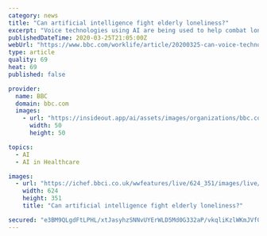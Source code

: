 ```yaml
---
category: news
title: "Can artificial intelligence fight elderly loneliness?"
excerpt: "Voice technologies using AI are being used to help combat loneliness in countries including Sweden and the UK. Should they be used more widely as coronavirus spreads?"
publishedDateTime: 2020-03-25T21:05:00Z
webUrl: "https://www.bbc.com/worklife/article/20200325-can-voice-technologies-using-ai-fight-elderly-loneliness"
type: article
quality: 69
heat: 69
published: false

provider:
  name: BBC
  domain: bbc.com
  images:
    - url: "https://insideout.app/ai/assets/images/organizations/bbc.com-50x50.jpg"
      width: 50
      height: 50

topics:
  - AI
  - AI in Healthcare

images:
  - url: "https://ichef.bbci.co.uk/wwfeatures/live/624_351/images/live/p0/87/np/p087np70.jpg"
    width: 624
    height: 351
    title: "Can artificial intelligence fight elderly loneliness?"

secured: "e3BM9QLgdFtLPHL/xtJasyhzSNNvUYErWLD5Md0G332aP/vkqliKzlWKmJVf0kA/auBn3ZsnyTKNlPSHdVcCKgbVTL9ECN4Ado7ITW2yA5lc2BBK/7HeonQwym8UBojWtJTQ3y20ZN2+tHn7HB1IM1cCeUzAxbP4Fzt5CUid4CWCioDRmihvVsg9EsOeePHn374EJnyAqO0wyRFghLYZIKzwirE/+3Z90euAahINbXvTK7QUC0xc+y1rrBbfaiqZ8l82eQ/xBpwA5l+vJYdVl7Gp00yq08m+LzZW1qiUb+We1xSKsJUSHHCq4CUjQfBNFSJBdOV7gfjQ39yFq4Emii8lyPaA/k9mtd5EHf9t4mAKlSvSPnnAUa1CqkEi2WmX8QcTKXbRCKarAxxG8qasKUSn9+VtmLW/alZFqc68+kDNdKFYAJISPzBhNR1oKl2R7Y46uFZ8Gk0XBHU72+JjlBe/ytq9KqOQUaXxzKsM1d4=;tHrIS3YRw1s7yspOYdFokg=="
---
```


